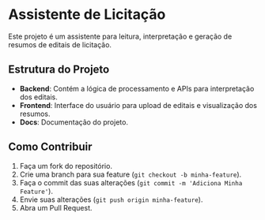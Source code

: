 # Assistente de Licitação

Este projeto é um assistente para leitura, interpretação e geração de resumos de editais de licitação.

## Estrutura do Projeto
- **Backend**: Contém a lógica de processamento e APIs para interpretação dos editais.
- **Frontend**: Interface do usuário para upload de editais e visualização dos resumos.
- **Docs**: Documentação do projeto.

## Como Contribuir
1. Faça um fork do repositório.
2. Crie uma branch para sua feature (`git checkout -b minha-feature`).
3. Faça o commit das suas alterações (`git commit -m 'Adiciona Minha Feature'`).
4. Envie suas alterações (`git push origin minha-feature`).
5. Abra um Pull Request.
